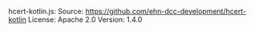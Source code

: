 hcert-kotlin.js:
    Source: https://github.com/ehn-dcc-development/hcert-kotlin
    License: Apache 2.0
    Version: 1.4.0
